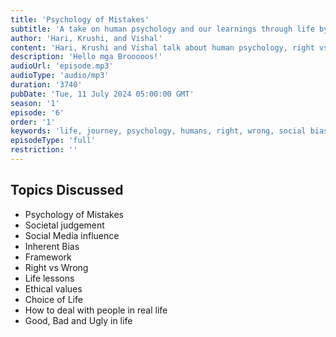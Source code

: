 ```yaml
---
title: 'Psychology of Mistakes'
subtitle: 'A take on human psychology and our learnings through life by our very own - Vishal, Krushi and Hari'
author: 'Hari, Krushi, and Vishal'
content: 'Hari, Krushi and Vishal talk about human psychology, right vs wrong, judgement, social bias and life lessons'
description: 'Hello mga Brooooos!'
audioUrl: 'episode.mp3'
audioType: 'audio/mp3'
duration: '3740'
pubDate: 'Tue, 11 July 2024 05:00:00 GMT'
season: '1'
episode: '6'
order: '1'
keywords: 'life, journey, psychology, humans, right, wrong, social bias, judgement, baggage, polarized, society'
episodeType: 'full'
restriction: ''
---
```


## Topics Discussed

- Psychology of Mistakes
- Societal judgement
- Social Media influence
- Inherent Bias
- Framework
- Right vs Wrong
- Life lessons
- Ethical values
- Choice of Life
- How to deal with people in real life
- Good, Bad and Ugly in life